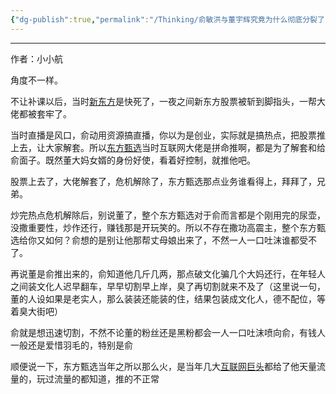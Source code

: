 ```yaml
---
{"dg-publish":true,"permalink":"/Thinking/俞敏洪与董宇辉究竟为什么彻底分裂了？/","noteIcon":""}
---
```



---
作者：小小航  

角度不一样。

不让补课以后，当时[新东方](https://zhida.zhihu.com/search?content_id=719536137&content_type=Answer&match_order=1&q=%E6%96%B0%E4%B8%9C%E6%96%B9&zhida_source=entity)是快死了，一夜之间新东方股票被斩到脚指头，一帮大佬都被套牢了。

当时直播是风口，俞动用资源搞直播，你以为是创业，实际就是搞热点，把股票推上去，让大家解套。所以[东方甄选](https://zhida.zhihu.com/search?content_id=719536137&content_type=Answer&match_order=1&q=%E4%B8%9C%E6%96%B9%E7%94%84%E9%80%89&zhida_source=entity)当时互联网大佬是拼命推啊，都是为了解套和给俞面子。既然董大妈女婿的身份好使，看着好控制，就推他吧。

股票上去了，大佬解套了，危机解除了，东方甄选那点业务谁看得上，拜拜了，兄弟。

炒完热点危机解除后，别说董了，整个东方甄选对于俞而言都是个刚用完的尿壶，没撒重要性，炒作还行，赚钱那是开玩笑的。所以不存在撒功高震主，整个东方甄选给你又如何？俞想的是别让他那帮丈母娘出来了，不然一人一口吐沫谁都受不了。

再说董是俞推出来的，俞知道他几斤几两，那点破文化骗几个大妈还行，在年轻人之间装文化人迟早翻车，早早切割早上岸，臭了再切割就来不及了（这里说一句，董的人设如果是老实人，那么装装还能装的住，结果包装成文化人，德不配位，等着臭大街吧）

俞就是想迅速切割，不然不论董的粉丝还是黑粉都会一人一口吐沫喷向俞，有钱人一般还是爱惜羽毛的，特别是俞

顺便说一下，东方甄选当年之所以那么火，是当年几大[互联网巨头](https://zhida.zhihu.com/search?content_id=719536137&content_type=Answer&match_order=1&q=%E4%BA%92%E8%81%94%E7%BD%91%E5%B7%A8%E5%A4%B4&zhida_source=entity)都给了他天量流量的，玩过流量的都知道，推的不正常